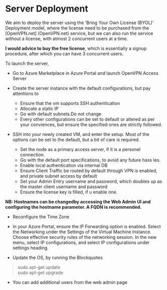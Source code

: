 # Server Deployment

We aim to deploy the server using the 'Bring Your Own License (BYOL)' Deployment model, where the license need to be purchased from the [OpenVPN.net] (OpenVPN.net) service, but we can also run the service without a license, with atmost 2 concurrent users at a time. 

**I would advice to buy the free license**, which is essentially a signup procedure, after which you can have 3 concurrent users. 

To launch the server,
* Go to Azure Marketplace in Azure Portal and launch OpenVPN Access Server
* Create the server instance with the default configurations, but pay attentions to
  - Ensure that the vm supports SSH authentication
  - Allocate a static IP
  - Go with default subnets.Do not change
  - Every other configurations can be set to default or altered as per your conviences, but ensure the specified ones are strictly followed.

* SSH into your newly created VM, and enter the setup. Most of the options can be set to the default, but a bit of care is required.
  - Set the node as a primary access server, if it is a personel connection.
  - Go with the default port specifications, to avoid any future hass les.
  - Enable local authentication via internal DB
  - Ensure Client Traffic be routed by default through VPN is enabled, and private subnet access by default
  - Set your Admin Entry username and password, which doubles up as the master client username and password
  - Ensure the license key is filled, if u enable one.

**NB: Hostnames can be changedby accessing the Web Admin UI and configuring the hostname parameter. A FQDN is recommended.**

* Reconfigure the Time Zone

* In your Azure Portal, ensure the IP Forwarding option is enabled. Select the Networking under the Settings of the Virtual Machine Instance. Choose effective security rules of the networking session. In the new menu, select IP configurations, and select IP configurations under settings heading.

* Update the OS, by running the 
Blockquotes
> sudo apt-get update <br>
> sudo apt-get upgrade
* You can add additional users from the web admin page

